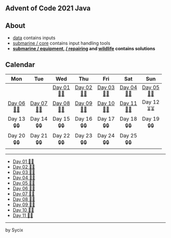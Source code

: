 ## Advent of Code 2021 Java

## About
* [data](https://github.com/Sycix-HK/Advent-of-Code-2021/tree/main/Java/data) contains inputs
* [submarine / core](https://github.com/Sycix-HK/Advent-of-Code-2021/tree/main/Java/submarine/core) contains input handling tools
* **[submarine / equipment](https://github.com/Sycix-HK/Advent-of-Code-2021/tree/main/Java/submarine/equipment), [/ repairing](https://github.com/Sycix-HK/Advent-of-Code-2021/tree/main/Java/submarine/repairing) and [wildlife](https://github.com/Sycix-HK/Advent-of-Code-2021/tree/main/Java/wildlife) contains solutions**

## Calendar

| Mon | Tue | Wed | Thu | Fri | Sat | Sun |
|:---:|:---:|:---:|:---:|:---:|:---:|:---:|
|     |     | [Day 01 <br> 🌟🌟](https://github.com/Sycix-HK/Advent-of-Code-2021/blob/main/Java/submarine/equipment/sonar/DepthSweeper.java)<br> | [Day 02 <br> 🌟🌟](https://github.com/Sycix-HK/Advent-of-Code-2021/blob/main/Java/submarine/equipment/propeller/PathCalculation.java) | [Day 03 <br> 🌟🌟](https://github.com/Sycix-HK/Advent-of-Code-2021/blob/main/Java/submarine/equipment/diagnostics/DiagnosticsTool.java) | [Day 04 <br> 🌟🌟](https://github.com/Sycix-HK/Advent-of-Code-2021/blob/main/Java/submarine/equipment/entertainment/BingoSubsystem.java) | [Day 05 <br> 🌟🌟](https://github.com/Sycix-HK/Advent-of-Code-2021/blob/main/Java/submarine/equipment/sonar/HydrothermalVentMapper.java) |
| [Day 06 <br> 🌟🌟](https://github.com/Sycix-HK/Advent-of-Code-2021/blob/main/Java/wildlife/Lanternfish.java) | [Day 07 <br> 🌟🌟](https://github.com/Sycix-HK/Advent-of-Code-2021/blob/main/Java/wildlife/CrabSubmarines.java) | [Day 08 <br> 🌟🌟](https://github.com/Sycix-HK/Advent-of-Code-2021/blob/main/Java/submarine/repairing/SevenSegment.java) | [Day 09 <br> 🌟🌟](https://github.com/Sycix-HK/Advent-of-Code-2021/blob/main/Java/submarine/equipment/sonar/caves/BasinMapper.java) | [Day 10 <br> 🌟🌟](https://github.com/Sycix-HK/Advent-of-Code-2021/blob/main/Java/submarine/repairing/NavigationSyntax.java) | [Day 11 <br> 🌟🌟](https://github.com/Sycix-HK/Advent-of-Code-2021/blob/main/Java/wildlife/DumboOctopi.java) | Day 12 <br> ⏳⏳ | 
| Day 13 <br> 🔒🔒 | Day 14 <br> 🔒🔒 | Day 15 <br> 🔒🔒 | Day 16 <br> 🔒🔒 | Day 17 <br> 🔒🔒 | Day 18 <br> 🔒🔒 | Day 19 <br> 🔒🔒 | 
| Day 20 <br> 🔒🔒 | Day 21 <br> 🔒🔒 | Day 22 <br> 🔒🔒 | Day 23 <br> 🔒🔒 | Day 24 <br> 🔒🔒 | Day 25 <br> 🔒🔒 |   |

---

* [Day 01 🌟🌟](https://github.com/Sycix-HK/Advent-of-Code-2021/blob/main/Java/submarine/equipment/sonar/DepthSweeper.java)
* [Day 02 🌟🌟](https://github.com/Sycix-HK/Advent-of-Code-2021/blob/main/Java/submarine/equipment/propeller/PathCalculation.java)
* [Day 03 🌟🌟](https://github.com/Sycix-HK/Advent-of-Code-2021/blob/main/Java/submarine/equipment/diagnostics/DiagnosticsTool.java)
* [Day 04 🌟🌟](https://github.com/Sycix-HK/Advent-of-Code-2021/blob/main/Java/submarine/equipment/entertainment/BingoSubsystem.java)
* [Day 05 🌟🌟](https://github.com/Sycix-HK/Advent-of-Code-2021/blob/main/Java/submarine/equipment/sonar/HydrothermalVentMapper.java)
* [Day 06 🌟🌟](https://github.com/Sycix-HK/Advent-of-Code-2021/blob/main/Java/wildlife/Lanternfish.java)
* [Day 07 🌟🌟](https://github.com/Sycix-HK/Advent-of-Code-2021/blob/main/Java/wildlife/CrabSubmarines.java)
* [Day 08 🌟🌟](https://github.com/Sycix-HK/Advent-of-Code-2021/blob/main/Java/submarine/repairing/SevenSegment.java)
* [Day 09 🌟🌟](https://github.com/Sycix-HK/Advent-of-Code-2021/blob/main/Java/submarine/equipment/sonar/caves/BasinMapper.java)
* [Day 10 🌟🌟](https://github.com/Sycix-HK/Advent-of-Code-2021/blob/main/Java/submarine/repairing/NavigationSyntax.java)
* [Day 11 🌟🌟](https://github.com/Sycix-HK/Advent-of-Code-2021/blob/main/Java/wildlife/DumboOctopi.java)

---

by Sycix
